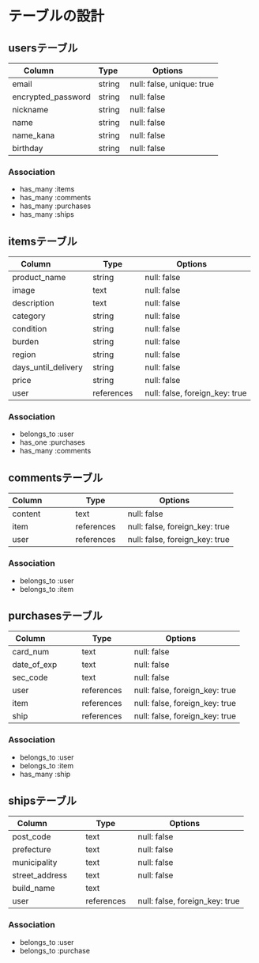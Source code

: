 # テーブルの設計

## usersテーブル
| Column             | Type   | Options     |
| ------------------ | ------ | ----------- |
| email              | string | null: false, unique: true |
| encrypted_password | string | null: false |
| nickname           | string | null: false |
| name               | string | null: false |
| name_kana          | string | null: false |
| birthday           | string | null: false |

### Association
- has_many :items
- has_many :comments
- has_many :purchases
- has_many :ships

## itemsテーブル
| Column             | Type   | Options     |
| ------------------ | ------ | ----------- |
| product_name       | string | null: false |
| image              | text   | null: false |
| description        | text   | null: false |
| category           | string | null: false |
| condition          | string | null: false |
| burden             | string | null: false |
| region             | string | null: false |
| days_until_delivery | string | null: false |
| price              | string | null: false |
| user               | references  | null: false, foreign_key: true |

### Association

- belongs_to :user
- has_one :purchases 
- has_many :comments 

## commentsテーブル
| Column             | Type   | Options     |
| ------------------ | ------ | ----------- |
| content            | text   | null: false |
| item               | references  | null: false, foreign_key: true |
| user               | references  | null: false, foreign_key: true |

### Association
- belongs_to :user
- belongs_to :item

## purchasesテーブル
| Column             | Type   | Options     |
| ------------------ | ------ | ----------- |
| card_num           | text   | null: false |
| date_of_exp        | text   | null: false |
| sec_code           | text   | null: false |
| user               | references  | null: false, foreign_key: true |
| item               | references  | null: false, foreign_key: true |
| ship               | references  | null: false, foreign_key: true |

### Association
- belongs_to :user
- belongs_to :item
- has_many :ship

## shipsテーブル
| Column             | Type   | Options     |
| ------------------ | ------ | ----------- |
| post_code          | text   | null: false |
| prefecture         | text   | null: false |
| municipality       | text   | null: false |
| street_address     | text   | null: false |
| build_name         | text   |             |
| user               | references  | null: false, foreign_key: true |

### Association
- belongs_to :user
- belongs_to :purchase



